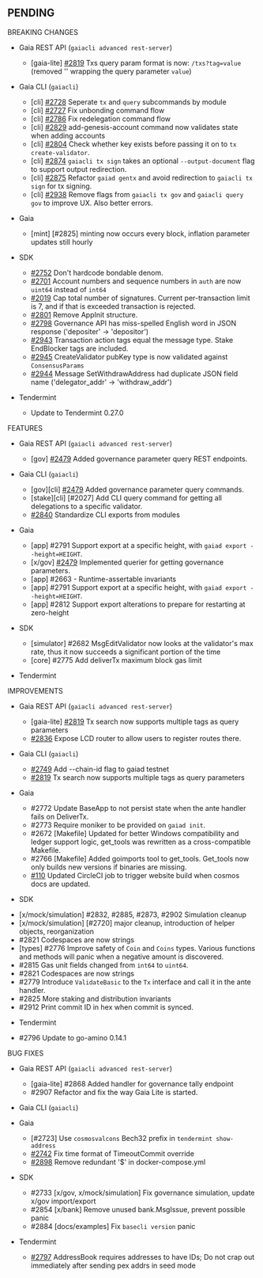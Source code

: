 ## PENDING

BREAKING CHANGES

* Gaia REST API (`gaiacli advanced rest-server`)
  * [gaia-lite] [\#2819](https://github.com/cosmos/cosmos-sdk/pull/2819) Txs query param format is now: `/txs?tag=value` (removed '' wrapping the query parameter `value`)

* Gaia CLI  (`gaiacli`)
  * [cli] [\#2728](https://github.com/cosmos/cosmos-sdk/pull/2728) Seperate `tx` and `query` subcommands by module
  * [cli] [\#2727](https://github.com/cosmos/cosmos-sdk/pull/2727) Fix unbonding command flow
  * [cli] [\#2786](https://github.com/cosmos/cosmos-sdk/pull/2786) Fix redelegation command flow
  * [cli] [\#2829](https://github.com/cosmos/cosmos-sdk/pull/2829) add-genesis-account command now validates state when adding accounts
  * [cli] [\#2804](https://github.com/cosmos/cosmos-sdk/issues/2804) Check whether key exists before passing it on to `tx create-validator`.
  * [cli] [\#2874](https://github.com/cosmos/cosmos-sdk/pull/2874) `gaiacli tx sign` takes an optional `--output-document` flag to support output redirection.
  * [cli] [\#2875](https://github.com/cosmos/cosmos-sdk/pull/2875) Refactor `gaiad gentx` and avoid redirection to `gaiacli tx sign` for tx signing.
  * [cli] [\#2938](https://github.com/cosmos/cosmos-sdk/pull/2938) Remove flags from `gaiacli tx gov` and `gaiacli query gov` to improve UX. Also better errors.

* Gaia
  * [mint] [\#2825] minting now occurs every block, inflation parameter updates still hourly

* SDK
  * [\#2752](https://github.com/cosmos/cosmos-sdk/pull/2752) Don't hardcode bondable denom.
  * [\#2701](https://github.com/cosmos/cosmos-sdk/issues/2701) Account numbers and sequence numbers in `auth` are now `uint64` instead of `int64`
  * [\#2019](https://github.com/cosmos/cosmos-sdk/issues/2019) Cap total number of signatures. Current per-transaction limit is 7, and if that is exceeded transaction is rejected.
  * [\#2801](https://github.com/cosmos/cosmos-sdk/pull/2801) Remove AppInit structure.
  * [\#2798](https://github.com/cosmos/cosmos-sdk/issues/2798) Governance API has miss-spelled English word in JSON response ('depositer' -> 'depositor')
  * [\#2943](https://github.com/cosmos/cosmos-sdk/pull/2943) Transaction action tags equal the message type. Stake EndBlocker tags are included.
  * [\#2945](https://github.com/cosmos/cosmos-sdk/issues/2945) CreateValidator pubKey type is now validated against `ConsensusParams`
  * [\#2944](https://github.com/cosmos/cosmos-sdk/pull/2944) Message SetWithdrawAddress had duplicate JSON field name ('delegator_addr' -> 'withdraw_addr')

* Tendermint
  - Update to Tendermint 0.27.0


FEATURES

* Gaia REST API (`gaiacli advanced rest-server`)
  * [gov] [\#2479](https://github.com/cosmos/cosmos-sdk/issues/2479) Added governance parameter
    query REST endpoints.

* Gaia CLI  (`gaiacli`)
  * [gov][cli] [\#2479](https://github.com/cosmos/cosmos-sdk/issues/2479) Added governance
    parameter query commands.
  * [stake][cli] [\#2027] Add CLI query command for getting all delegations to a specific validator.
  * [\#2840](https://github.com/cosmos/cosmos-sdk/pull/2840) Standardize CLI exports from modules

* Gaia
  * [app] \#2791 Support export at a specific height, with `gaiad export --height=HEIGHT`.
  * [x/gov] [#2479](https://github.com/cosmos/cosmos-sdk/issues/2479) Implemented querier
  for getting governance parameters.
  * [app] \#2663 - Runtime-assertable invariants
  * [app] \#2791 Support export at a specific height, with `gaiad export --height=HEIGHT`.
  * [app] \#2812 Support export alterations to prepare for restarting at zero-height

* SDK
  * [simulator] \#2682 MsgEditValidator now looks at the validator's max rate, thus it now succeeds a significant portion of the time
  * [core] \#2775 Add deliverTx maximum block gas limit

* Tendermint


IMPROVEMENTS

* Gaia REST API (`gaiacli advanced rest-server`)
  * [gaia-lite] [\#2819](https://github.com/cosmos/cosmos-sdk/pull/2819) Tx search now supports multiple tags as query parameters
  * [\#2836](https://github.com/cosmos/cosmos-sdk/pull/2836) Expose LCD router to allow users to register routes there.

* Gaia CLI  (`gaiacli`)
  * [\#2749](https://github.com/cosmos/cosmos-sdk/pull/2749) Add --chain-id flag to gaiad testnet
  * [\#2819](https://github.com/cosmos/cosmos-sdk/pull/2819) Tx search now supports multiple tags as query parameters

* Gaia
  - #2772 Update BaseApp to not persist state when the ante handler fails on DeliverTx.
  - #2773 Require moniker to be provided on `gaiad init`.
  - #2672 [Makefile] Updated for better Windows compatibility and ledger support logic, get_tools was rewritten as a cross-compatible Makefile.
  - #2766 [Makefile] Added goimports tool to get_tools. Get_tools now only builds new versions if binaries are missing.
  - [#110](https://github.com/tendermint/devops/issues/110) Updated CircleCI job to trigger website build when cosmos docs are updated.

* SDK
 - [x/mock/simulation] \#2832, \#2885, \#2873, \#2902 Simulation cleanup
 - [x/mock/simulation] [\#2720] major cleanup, introduction of helper objects, reorganization
 - \#2821 Codespaces are now strings
 - [types] #2776 Improve safety of `Coin` and `Coins` types. Various functions
 and methods will panic when a negative amount is discovered.
 - #2815 Gas unit fields changed from `int64` to `uint64`.
 - #2821 Codespaces are now strings
 - #2779 Introduce `ValidateBasic` to the `Tx` interface and call it in the ante
 handler.
 - #2825 More staking and distribution invariants
 - #2912 Print commit ID in hex when commit is synced.

* Tendermint
 - #2796 Update to go-amino 0.14.1


BUG FIXES

* Gaia REST API (`gaiacli advanced rest-server`)
  - [gaia-lite] #2868 Added handler for governance tally endpoint
  * #2907 Refactor and fix the way Gaia Lite is started.

* Gaia CLI  (`gaiacli`)

* Gaia
  * [\#2723] Use `cosmosvalcons` Bech32 prefix in `tendermint show-address`
  * [\#2742](https://github.com/cosmos/cosmos-sdk/issues/2742) Fix time format of TimeoutCommit override
  * [\#2898](https://github.com/cosmos/cosmos-sdk/issues/2898) Remove redundant '$' in docker-compose.yml

* SDK

  - \#2733 [x/gov, x/mock/simulation] Fix governance simulation, update x/gov import/export
  - \#2854 [x/bank] Remove unused bank.MsgIssue, prevent possible panic
  - \#2884 [docs/examples] Fix `basecli version` panic

* Tendermint
  * [\#2797](https://github.com/tendermint/tendermint/pull/2797) AddressBook requires addresses to have IDs; Do not crap out immediately after sending pex addrs in seed mode
